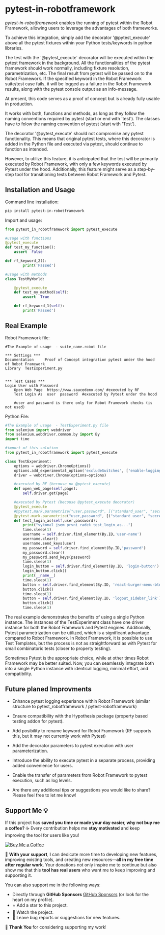 # pytest-in-robotframework
*pytest-in-robotframework* enables the running of pytest within the Robot Framework, allowing users to leverage the advantages of both frameworks.

To achieve this integration, simply add the decorator '\@pytest_execute' above all the pytest fixtures within your Python tests/keywords in python libraries.

The test with the '\@pytest_execute' decorator will be executed within the pytest framework in the background. All the functionalities of the pytest framework should work normally, including fixture resolution, parametrization, etc. The final result from pytest will be passed on to the Robot Framework. If the specified keyword in the Robot Framework suite/test case fails, it will be logged as a failure in the Robot Framework results, along with the pytest console output as an info-message.    

At present, this code serves as a proof of concept but is already fully usable in production.

It works with both, functions and methods, as long as they follow the naming conventions required by pytest (start or end with 'test').
The classes have to folow the naming convention of pytest (start with 'Test'). 

The decorator '\@pytest_execute' should not compromise any pytest functionality. This means that original pytest tests, where this decorator is added in the Python file and executed via pytest, should continue to function as intended.

However, to utilize this feature, it is anticipated that the test will be primarily executed by Robot Framework, with only a few keywords executed by Pytest under the hood. Additionally, this feature might serve as a step-by-step tool for transitioning tests between Robot Framework and Pytest.    

## Installation and Usage
Command line installation:
```bash
pip install pytest-in-robotframework
```
Import and usage:
```python
from pytest_in_robotframework import pytest_execute

#usage with functions
@pytest_execute
def test_my_function():
    assert  False

def rf_keyword_2():
        print('Passed')

#usage with methods 
class TestMyWorld: 

    @pytest_execute
    def test_my_method(self):
        assert  True

    def rf_keyword_1(self):
        print('Passed')
```
## Real Example
Robot Framework file:
```robotframework
#The Example of usage  - suite_name.robot file

*** Settings ***
Documentation     Proof of Concept integration pytest under the hood of Robot Framework
Library  TestExperiment.py


*** Test Cases ***
Login User with Password
    Open Web Page  https://www.saucedemo.com/ #executed by RF
    Test Login As  user  password  #executed by Pytest under the hood

    #user and password is there only for Robot Framework checks (is not used)
```

Python File: 
```python
#The Example of usage  - TestExperiment.py file
from selenium import webdriver
from selenium.webdriver.common.by import By
import time

#import of this solution
from pytest_in_robotframework import pytest_execute 

class TestExperiment:
    options = webdriver.ChromeOptions()
    options.add_experimental_option('excludeSwitches', ['enable-logging'])
    driver = webdriver.Chrome(options=options)

    #executed by RF (becouse no @pytest_execute)
    def open_web_page(self,page): 
        self.driver.get(page)

    #executed by Pytest (becouse @pytest_execute decorator)
    @pytest_execute
    #@pytest.mark.parametrize("user,password", [("standard_user", "secret_sauce"),("locked_out_user", "secret_sauce"),("problem_user", "secret_sauce")]) #failing example
    @pytest.mark.parametrize("user,password", [("standard_user", "secret_sauce"),("problem_user", "secret_sauce")]) #passing example
    def test_login_as(self,user,password):
        print("vykonal jsem prvni radek test_login_as...")
        time.sleep(1)
        username = self.driver.find_element(By.ID,'user-name')
        username.clear()
        username.send_keys(user)
        my_password = self.driver.find_element(By.ID,'password')
        my_password.clear()
        my_password.send_keys(password)
        time.sleep(1)
        login_button = self.driver.find_element(By.ID, 'login-button')
        login_button.click()
        print(__name__)
        time.sleep(1)
        button = self.driver.find_element(By.ID, 'react-burger-menu-btn')
        button.click()
        time.sleep(1)
        button = self.driver.find_element(By.ID, 'logout_sidebar_link')
        button.click()
        time.sleep(1)
```

The real example demonstrates the benefits of using a single Python instance. The instances of the TestExperiment class have one driver instance for both the Robot Framework and Pytest engines. Additionally, Pytest parametrization can be utilized, which is a significant advantage compared to Robot Framework. In Robot Framework, it is possible to use Test Templates, but the process is not as straightforward as with Pytest for small combinatoric tests (closer to property testing).

Sometimes Pytest is the appropriate choice, while at other times Robot Framework may be better suited. Now, you can seamlessly integrate both into a single Python instance with identical logging, minimal effort, and compatibility.

## Future planed Improvments 
- Enhance pytest logging experiance within Robot Framework (similar structure to pytest_robotframework / pytest-robotframework)

- Ensure compatibility with the Hypothesis package (property based testing addon for pytest).

- Add posibility to rename keyword for Robot Framework (RF supports this, but it may not currently work with Pytest)

- Add the decorator parameters to pytest execution with user parameterization.

- Introduce the ability to execute pytest in a separate process, providing added convenience for users.
 
- Enable the transfer of parameters from Robot Framework to pytest execution, such as log levels.
 
- Are there any additional tips or suggestions you would like to share? Please feel free to let me know!

## Support Me 💡

If this project has **saved you time or made your day easier, why not buy me a coffee?** ☕ Every contribution helps me **stay motivated** and keep improving the tool for users like you!

[![Buy Me a Coffee](https://img.shields.io/badge/Buy%20Me%20a%20Coffee-orange?logo=buymeacoffee&style=flat-square)](https://buymeacoffee.com/petrkus)

🙏 **With your support**, I can dedicate more time to developing new features, improving existing tools, and creating new resources—**all in my free time after regular work**. Your donations not only inspire me to continue but also show me that this **tool has real users** who want me to keep improving and supporting it.

You can also support me in the following ways:
- Directly through **GitHub Sponsors** [GitHub Sponsors](https://github.com/sponsors/petr-kus) (or look for the heart on my profile).
- ⭐ Add a star to this project.
- 👀 Watch the project.
- 📝 Leave bug reports or suggestions for new features.

💖 **Thank You** for considering supporting my work!